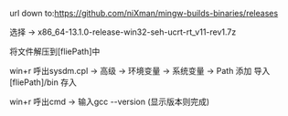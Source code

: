 url down to:https://github.com/niXman/mingw-builds-binaries/releases

选择 -> x86_64-13.1.0-release-win32-seh-ucrt-rt_v11-rev1.7z

将文件解压到[fliePath]中

win+r 呼出sysdm.cpl -> 高级 -> 环境变量 -> 系统变量 -> Path 添加  导入[fliePath]/bin 存入

win+r 呼出cmd -> 输入gcc --version (显示版本则完成)